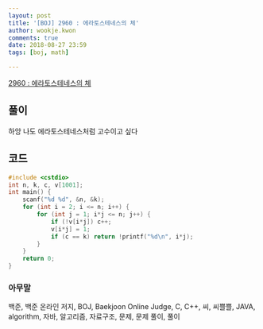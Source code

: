 ```yaml
---
layout: post
title: '[BOJ] 2960 : 에라토스테네스의 체'
author: wookje.kwon
comments: true
date: 2018-08-27 23:59
tags: [boj, math]

---
```


[2960 : 에라토스테네스의 체](https://www.acmicpc.net/problem/2960)  

## 풀이

하앙 나도 에라토스테네스처럼 고수이고 싶다

## 코드

```cpp
#include <cstdio>
int n, k, c, v[1001];
int main() {
	scanf("%d %d", &n, &k);
	for (int i = 2; i <= n; i++) {
		for (int j = 1; i*j <= n; j++) {
			if (!v[i*j]) c++;
			v[i*j] = 1;
			if (c == k) return !printf("%d\n", i*j);
		}
	}
    return 0;
}
```

### 아무말  
백준, 백준 온라인 저지, BOJ, Baekjoon Online Judge, C, C++, 씨, 씨쁠쁠, JAVA, algorithm, 자바, 알고리즘, 자료구조, 문제, 문제 풀이, 풀이
